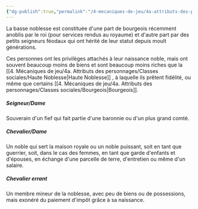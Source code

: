 ```yaml
---
{"dg-publish":true,"permalink":"/4-mecaniques-de-jeu/4a-attributs-des-personnages/classes-sociales/basse-noblesse/"}
---
```



La basse noblesse est constituée d'une part de bourgeois récemment anoblis par le roi (pour services rendus au royaume) et d'autre part par des petits seigneurs féodaux qui ont hérité de leur statut depuis moult générations.

Ces personnes ont les privilèges attachés à leur naissance noble, mais ont souvent beaucoup moins de biens et sont beaucoup moins riches que la [[4. Mécaniques de jeu/4a. Attributs des personnages/Classes sociales/Haute Noblesse\|Haute Noblesse]] , à laquelle ils prêtent fidélité, ou même que certains [[4. Mécaniques de jeu/4a. Attributs des personnages/Classes sociales/Bourgeois\|Bourgeois]].

##### Seigneur/Dame 
Souverain d'un fief qui fait partie d'une baronnie ou d'un plus grand comté.

##### Chevalier/Dame 
Un noble qui sert la maison royale ou un noble puissant, soit en tant que guerrier, soit, dans le cas des femmes, en tant que garde d'enfants et d'épouses, en échange d'une parcelle de terre, d'entretien ou même d'un salaire.

##### Chevalier errant 
Un membre mineur de la noblesse, avec peu de biens ou de possessions, mais exonéré du paiement d'impôt grâce à sa naissance. 